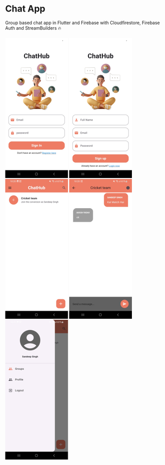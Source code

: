 # Chat App
Group based chat app in Flutter and Firebase with Cloudfirestore, Firebase Auth and StreamBuilders 🔥
###
<img src = "https://github.com/Sandeep-coder-app/Chat-App/blob/main/screenshot/c1.jpg" width = 200/> <img src = "https://github.com/Sandeep-coder-app/Chat-App/blob/main/screenshot/c2.jpg" width = 200 /> <img src = "https://github.com/Sandeep-coder-app/Chat-App/blob/main/screenshot/c3.jpg" width = 200 /> <img src = "https://github.com/Sandeep-coder-app/Chat-App/blob/main/screenshot/c4.jpg" width = 200 /> <img src = "https://github.com/Sandeep-coder-app/Chat-App/blob/main/screenshot/c5.jpg" width = 200/>
